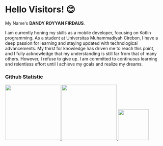 # Hello Visitors! 😊
 
My Name's **DANDY ROYYAN FIRDAUS**.<br>
 
I am currently honing my skills as a mobile developer, focusing on Kotlin programming. As a student at Universitas Muhammadiyah Cirebon, I have a deep passion for learning and staying updated with technological advancements. My thirst for knowledge has driven me to reach this point, and I fully acknowledge that my understanding is still far from that of many others. However, I refuse to give up. I am committed to continuous learning and relentless effort until I achieve my goals and realize my dreams.
 
### Github Statistic
<p align="left">
<a href="https://github.com/INDandy">
  <img height="180em" src="https://github-readme-stats-eight-theta.vercel.app/api?username=indandy&show_icons=true&theme=algolia&include_all_commits=true&count_private=true"/>
  <img height="180em" src="https://github-readme-stats-eight-theta.vercel.app/api/top-langs/?username=indandy&layout=compact&layout=compact&theme=algolia"/>
 <img height="100em" src="https://skillicons.dev/icons?i=androidstudio,kotlin,html,css,py,php&theme=light" />
</a>
</p>
